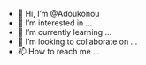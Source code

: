 - 👋 Hi, I’m @Adoukonou
- 👀 I’m interested in ...
- 🌱 I’m currently learning ...
- 💞️ I’m looking to collaborate on ...
- 📫 How to reach me ...

<!---
Adoukonou/Adoukonou is a ✨ special ✨ repository because its `README.md` (this file) appears on your GitHub profile.
You can click the Preview link to take a look at your changes.
--->
